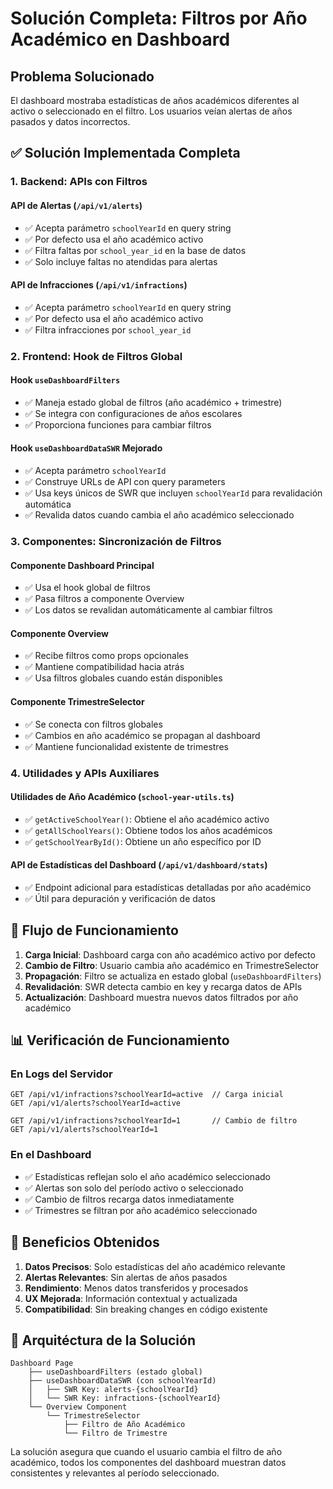 # Solución Completa: Filtros por Año Académico en Dashboard

## Problema Solucionado

El dashboard mostraba estadísticas de años académicos diferentes al activo o seleccionado en el filtro. Los usuarios veían alertas de años pasados y datos incorrectos.

## ✅ Solución Implementada Completa

### 1. **Backend: APIs con Filtros**

#### API de Alertas (`/api/v1/alerts`)
- ✅ Acepta parámetro `schoolYearId` en query string  
- ✅ Por defecto usa el año académico activo
- ✅ Filtra faltas por `school_year_id` en la base de datos
- ✅ Solo incluye faltas no atendidas para alertas

#### API de Infracciones (`/api/v1/infractions`)
- ✅ Acepta parámetro `schoolYearId` en query string
- ✅ Por defecto usa el año académico activo  
- ✅ Filtra infracciones por `school_year_id`

### 2. **Frontend: Hook de Filtros Global**

#### Hook `useDashboardFilters`
- ✅ Maneja estado global de filtros (año académico + trimestre)
- ✅ Se integra con configuraciones de años escolares
- ✅ Proporciona funciones para cambiar filtros

#### Hook `useDashboardDataSWR` Mejorado
- ✅ Acepta parámetro `schoolYearId` 
- ✅ Construye URLs de API con query parameters
- ✅ Usa keys únicos de SWR que incluyen `schoolYearId` para revalidación automática
- ✅ Revalida datos cuando cambia el año académico seleccionado

### 3. **Componentes: Sincronización de Filtros**

#### Componente Dashboard Principal
- ✅ Usa el hook global de filtros
- ✅ Pasa filtros a componente Overview
- ✅ Los datos se revalidan automáticamente al cambiar filtros

#### Componente Overview
- ✅ Recibe filtros como props opcionales
- ✅ Mantiene compatibilidad hacia atrás
- ✅ Usa filtros globales cuando están disponibles

#### Componente TrimestreSelector
- ✅ Se conecta con filtros globales
- ✅ Cambios en año académico se propagan al dashboard
- ✅ Mantiene funcionalidad existente de trimestres

### 4. **Utilidades y APIs Auxiliares**

#### Utilidades de Año Académico (`school-year-utils.ts`)
- ✅ `getActiveSchoolYear()`: Obtiene el año académico activo
- ✅ `getAllSchoolYears()`: Obtiene todos los años académicos
- ✅ `getSchoolYearById()`: Obtiene un año específico por ID

#### API de Estadísticas del Dashboard (`/api/v1/dashboard/stats`)
- ✅ Endpoint adicional para estadísticas detalladas por año académico
- ✅ Útil para depuración y verificación de datos

## 🔄 Flujo de Funcionamiento

1. **Carga Inicial**: Dashboard carga con año académico activo por defecto
2. **Cambio de Filtro**: Usuario cambia año académico en TrimestreSelector
3. **Propagación**: Filtro se actualiza en estado global (`useDashboardFilters`)
4. **Revalidación**: SWR detecta cambio en key y recarga datos de APIs
5. **Actualización**: Dashboard muestra nuevos datos filtrados por año académico

## 📊 Verificación de Funcionamiento

### En Logs del Servidor
```
GET /api/v1/infractions?schoolYearId=active  // Carga inicial
GET /api/v1/alerts?schoolYearId=active

GET /api/v1/infractions?schoolYearId=1       // Cambio de filtro
GET /api/v1/alerts?schoolYearId=1
```

### En el Dashboard
- ✅ Estadísticas reflejan solo el año académico seleccionado
- ✅ Alertas son solo del período activo o seleccionado
- ✅ Cambio de filtros recarga datos inmediatamente
- ✅ Trimestres se filtran por año académico seleccionado

## 🎯 Beneficios Obtenidos

1. **Datos Precisos**: Solo estadísticas del año académico relevante
2. **Alertas Relevantes**: Sin alertas de años pasados
3. **Rendimiento**: Menos datos transferidos y procesados
4. **UX Mejorada**: Información contextual y actualizada
5. **Compatibilidad**: Sin breaking changes en código existente

## 🔧 Arquitéctura de la Solución

```
Dashboard Page
    ├── useDashboardFilters (estado global)
    ├── useDashboardDataSWR (con schoolYearId)
    │   ├── SWR Key: alerts-{schoolYearId}
    │   └── SWR Key: infractions-{schoolYearId}
    └── Overview Component
        └── TrimestreSelector
            ├── Filtro de Año Académico
            └── Filtro de Trimestre
```

La solución asegura que cuando el usuario cambia el filtro de año académico, todos los componentes del dashboard muestran datos consistentes y relevantes al período seleccionado.
